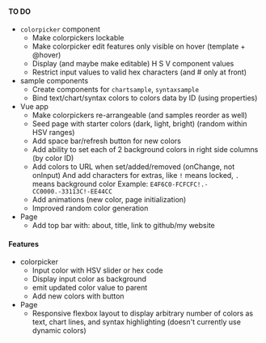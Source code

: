 #### TO DO

- `colorpicker` component
  - Make colorpickers lockable
  - Make colorpicker edit features only visible on hover (template + @hover)
  - Display (and maybe make editable) H S V component values
  - Restrict input values to valid hex characters (and # only at front)
- sample components
  - Create components for `chartsample`, `syntaxsample`
  - Bind text/chart/syntax colors to colors data by ID (using properties)
- Vue app
  - Make colorpickers re-arrangeable (and samples reorder as well)
  - Seed page with starter colors (dark, light, bright) (random within HSV ranges)
  - Add space bar/refresh button for new colors
  - Add ability to set each of 2 background colors in right side columns (by color ID)
  - Add colors to URL when set/added/removed (onChange, not onInput)
    And add characters for extras, like `!` means locked, `.` means background color
    Example: `E4F6C0-FCFCFC!.-CC0000.-33113C!-EE44CC`
  - Add animations (new color, page initialization)
  - Improved random color generation
- Page
  - Add top bar with: about, title, link to github/my website

#### Features

- colorpicker
  - Input color with HSV slider or hex code
  - Display input color as background
  - emit updated color value to parent
  - Add new colors with button
- Page
  - Responsive flexbox layout to display arbitrary number of colors as text, chart lines, and syntax highlighting (doesn't currently use dynamic colors)
